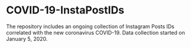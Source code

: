 # COVID-19-InstaPostIDs
The repository includes an ongoing collection of Instagram Posts IDs correlated with the new coronavirus COVID-19. Data collection started on January 5, 2020.
